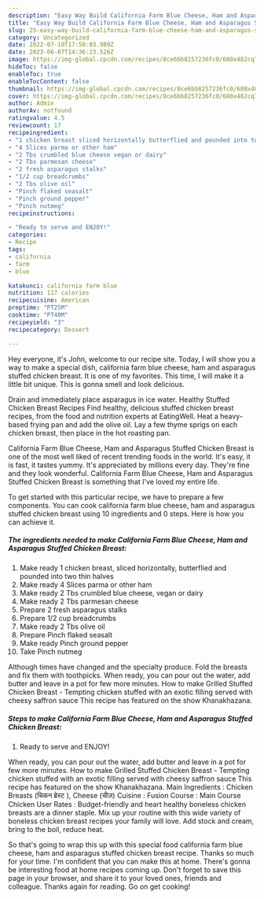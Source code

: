 ```yaml
---
description: "Easy Way Build California Farm Blue Cheese, Ham and Asparagus Stuffed Chicken Breast the Very Delicious"
title: "Easy Way Build California Farm Blue Cheese, Ham and Asparagus Stuffed Chicken Breast the Very Delicious"
slug: 25-easy-way-build-california-farm-blue-cheese-ham-and-asparagus-stuffed-chicken-breast-the-very-delicious
category: Uncategorized
date: 2022-07-10T17:50:03.989Z
date: 2023-06-07T14:36:23.526Z
image: https://img-global.cpcdn.com/recipes/8ce6bb8257236fc0/680x482cq70/california-farm-blue-cheese-ham-and-asparagus-stuffed-chicken-breast-recipe-main-photo.jpg
hideToc: false
enableToc: true
enableTocContent: false
thumbnail: https://img-global.cpcdn.com/recipes/8ce6bb8257236fc0/680x482cq70/california-farm-blue-cheese-ham-and-asparagus-stuffed-chicken-breast-recipe-main-photo.jpg
cover: https://img-global.cpcdn.com/recipes/8ce6bb8257236fc0/680x482cq70/california-farm-blue-cheese-ham-and-asparagus-stuffed-chicken-breast-recipe-main-photo.jpg
author: Admin
authorAv: notfound
ratingvalue: 4.5
reviewcount: 17
recipeingredient:
- "1 chicken breast sliced horizontally butterflied and pounded into two thin halves"
- "4 Slices parma or other ham"
- "2 Tbs crumbled blue cheese vegan or dairy"
- "2 Tbs parmesan cheese"
- "2 fresh asparagus stalks"
- "1/2 cup breadcrumbs"
- "2 Tbs olive oil"
- "Pinch flaked seasalt"
- "Pinch ground pepper"
- "Pinch nutmeg"
recipeinstructions:

- "Ready to serve and ENJOY!"
categories:
- Recipe
tags:
- california
- farm
- blue

katakunci: california farm blue 
nutrition: 117 calories
recipecuisine: American
preptime: "PT25M"
cooktime: "PT40M"
recipeyield: "3"
recipecategory: Dessert

---
```



Hey everyone, it's John, welcome to our recipe site. Today, I will show you a way to make a special dish, california farm blue cheese, ham and asparagus stuffed chicken breast. It is one of my favorites. This time, I will make it a little bit unique. This is gonna smell and look delicious.

Drain and immediately place asparagus in ice water. Healthy Stuffed Chicken Breast Recipes Find healthy, delicious stuffed chicken breast recipes, from the food and nutrition experts at EatingWell. Heat a heavy-based frying pan and add the olive oil. Lay a few thyme sprigs on each chicken breast, then place in the hot roasting pan.

California Farm Blue Cheese, Ham and Asparagus Stuffed Chicken Breast is one of the most well liked of recent trending foods in the world. It's easy, it is fast, it tastes yummy. It's appreciated by millions every day. They're fine and they look wonderful. California Farm Blue Cheese, Ham and Asparagus Stuffed Chicken Breast is something that I've loved my entire life.


To get started with this particular recipe, we have to prepare a few components. You can cook california farm blue cheese, ham and asparagus stuffed chicken breast using 10 ingredients and 0 steps. Here is how you can achieve it.

<!--inarticleads1-->

##### The ingredients needed to make California Farm Blue Cheese, Ham and Asparagus Stuffed Chicken Breast:

1. Make ready 1 chicken breast, sliced horizontally, butterflied and pounded into two thin halves
1. Make ready 4 Slices parma or other ham
1. Make ready 2 Tbs crumbled blue cheese, vegan or dairy
1. Make ready 2 Tbs parmesan cheese
1. Prepare 2 fresh asparagus stalks
1. Prepare 1/2 cup breadcrumbs
1. Make ready 2 Tbs olive oil
1. Prepare Pinch flaked seasalt
1. Make ready Pinch ground pepper
1. Take Pinch nutmeg


Although times have changed and the specialty produce. Fold the breasts and fix them with toothpicks. When ready, you can pour out the water, add butter and leave in a pot for few more minutes. How to make Grilled Stuffed Chicken Breast - Tempting chicken stuffed with an exotic filling served with cheesy saffron sauce This recipe has featured on the show Khanakhazana. 

<!--inarticleads2-->

##### Steps to make California Farm Blue Cheese, Ham and Asparagus Stuffed Chicken Breast:


1. Ready to serve and ENJOY!

When ready, you can pour out the water, add butter and leave in a pot for few more minutes. How to make Grilled Stuffed Chicken Breast - Tempting chicken stuffed with an exotic filling served with cheesy saffron sauce This recipe has featured on the show Khanakhazana. Main Ingredients : Chicken Breasts (चिकन ब्रेस्ट ), Cheese (चीज़) Cuisine : Fusion Course : Main Course Chicken User Rates : Budget-friendly and heart healthy boneless chicken breasts are a dinner staple. Mix up your routine with this wide variety of boneless chicken breast recipes your family will love. Add stock and cream, bring to the boil, reduce heat. 

So that's going to wrap this up with this special food california farm blue cheese, ham and asparagus stuffed chicken breast recipe. Thanks so much for your time. I'm confident that you can make this at home. There's gonna be interesting food at home recipes coming up. Don't forget to save this page in your browser, and share it to your loved ones, friends and colleague. Thanks again for reading. Go on get cooking!
